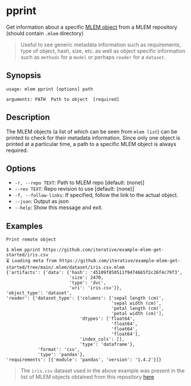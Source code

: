 # pprint

Get information about a specific [MLEM object](/doc/user-guide/basic-concepts#mlem-objects) from a MLEM repository (should contain `.mlem` directory)

> Useful to see generic metadata information such as requirements, type of object, hash, size, etc. as well as object specific information such as `methods` for a `model` or perhaps `reader` for a `dataset`.

## Synopsis

```usage
usage: mlem pprint [options] path

arguments: PATH  Path to object  [required]
```

## Description

The MLEM objects (a list of which can be seen from `mlem list`) can be printed to check for their metadata information. Since only one object is printed at a particular time, a path to a specific MLEM object is always required.

## Options

- `-r, --repo TEXT`: Path to MLEM repo  [default: (none)]
- `--rev TEXT`: Repo revision to use  [default: (none)]
- `-f, --follow-links`: If specified, follow the link to the actual object.
- `--json`: Output as json
- `--help`: Show this message and exit.

## Examples

```mlem
Print remote object

$ mlem pprint https://github.com/iterative/example-mlem-get-started/iris.csv
⏳️ Loading meta from https://github.com/iterative/example-mlem-get-started/tree/main/.mlem/dataset/iris.csv.mlem
{'artifacts': {'data': {'hash': '45109f850511f9474665f2c26f4c79f3',
                        'size': 2470,
                        'type': 'dvc',
                        'uri': 'iris.csv'}},
'object_type': 'dataset',
'reader': {'dataset_type': {'columns': ['sepal length (cm)',
                                        'sepal width (cm)',
                                        'petal length (cm)',
                                        'petal width (cm)'],
                            'dtypes': ['float64',
                                        'float64',
                                        'float64',
                                        'float64'],
                            'index_cols': [],
                            'type': 'dataframe'},
            'format': 'csv',
            'type': 'pandas'},
'requirements': [{'module': 'pandas', 'version': '1.4.2'}]}
```

> The `iris.csv` dataset used in the above example was present in the list of MLEM objects obtained from this repository [here](/doc/cli-reference/list#examples)
